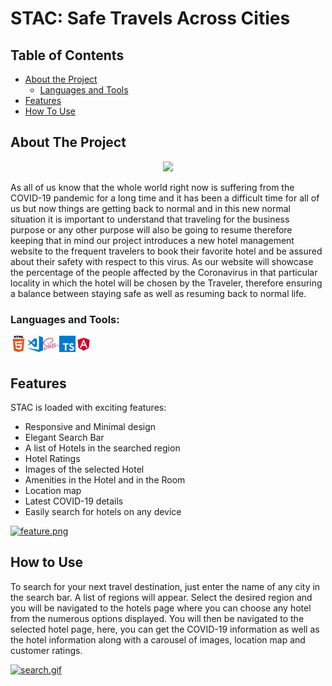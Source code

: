 # STAC: Safe Travels Across Cities

## Table of Contents

* [About the Project](#about-the-project)
  * [Languages and Tools](#languages-and-tools)
* [Features](#features)
* [How To Use](#how-to-use )

## About The Project
<p align="center"><img width=12.5% src="https://github.com/flaregunner/STAC-final/blob/master/STAC/src/assets/img/biglogo.png"></p>
As all of us know that the whole world right now is suffering from the COVID-19 pandemic for a long time and it has been a difficult time for all of us but now things are getting back to normal and in this new normal situation it is important to understand that traveling for the business purpose or any other purpose will also be going to resume therefore keeping that in mind our project introduces a new hotel management website to the frequent travelers to book their favorite hotel and be assured about their safety with respect to this virus. As our website will showcase the percentage of the people affected by the Coronavirus in that particular locality in which the hotel will be chosen by the Traveler, therefore ensuring a balance between staying safe as well as resuming back to normal life.

### Languages and Tools:
<img align="left" alt="HTML5" width="26px" src="https://raw.githubusercontent.com/github/explore/80688e429a7d4ef2fca1e82350fe8e3517d3494d/topics/html/html.png" />
<img align="left" alt="Visual Studio Code" width="26px" src="https://raw.githubusercontent.com/github/explore/80688e429a7d4ef2fca1e82350fe8e3517d3494d/topics/visual-studio-code/visual-studio-code.png" />
<img align="left" alt="Sass" width="26px" src="https://raw.githubusercontent.com/github/explore/80688e429a7d4ef2fca1e82350fe8e3517d3494d/topics/sass/sass.png" />
<img align="left" alt="TypeScript" width="26px" src="https://raw.githubusercontent.com/github/explore/80688e429a7d4ef2fca1e82350fe8e3517d3494d/topics/typescript/typescript.png" />
<img align="left" alt="Angular" width="26px" src="https://raw.githubusercontent.com/github/explore/80688e429a7d4ef2fca1e82350fe8e3517d3494d/topics/angular/angular.png" />

<br />
<br />

## Features

STAC is loaded with exciting features:

* Responsive and Minimal design
* Elegant Search Bar
* A list of Hotels in the searched region
* Hotel Ratings
* Images of the selected Hotel
* Amenities in the Hotel and in the Room
* Location map
* Latest COVID-19 details
* Easily search for hotels on any device

[![feature.png](https://i.postimg.cc/wMtk35cq/feature.png)](https://postimg.cc/MfSBFQFN)

## How to Use

To search for your next travel destination, just enter the name of any city in the search bar. A list of regions will appear. Select the desired region and you will be navigated to the hotels page where you can choose any hotel from the numerous options displayed. You will then be navigated to the selected hotel page, here, you can get the COVID-19 information as well as the hotel information along with a carousel of images, location map and customer ratings.


[![search.gif](https://i.postimg.cc/GpCKms5Y/search.gif)](https://postimg.cc/K10B94Fv)
